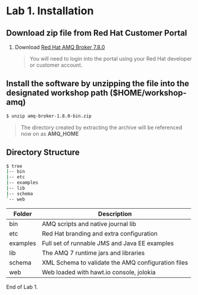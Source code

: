 # Lab 1. Installation

## Download zip file from Red Hat Customer Portal

1. Download [Red Hat AMQ Broker 7.8.0](https://developers.redhat.com/download-manager/file/amq-broker-7.8.0-bin.zip)

   > You will need to login into the portal using your Red Hat developer or customer account.

## Install the software by unzipping the file into the designated workshop path ($HOME/workshop-amq)

```sh
$ unzip amq-broker-1.8.0-bin.zip
```

> The directory created by extracting the archive will be referenced now on as **AMQ_HOME**

## Directory Structure

```sh
$ tree
|-- bin
|-- etc
|-- examples
|-- lib
|-- schema
`-- web
```

| Folder | Description |
| ------ | ----------- |
| bin    | AMQ scripts and native journal lib |
| etc    | Red Hat branding and extra configuration |
| examples | Full set of runnable JMS and Java EE examples |
| lib    | The AMQ 7 runtime jars and libraries |
| schema | XML Schema to validate the AMQ configuration files |
| web    | Web loaded with hawt.io console, jolokia |

End of Lab 1.

